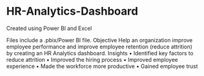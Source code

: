# HR-Analytics-Dashboard
Created using Power BI and Excel

Files include a .pbix/Power BI file.
Objective
Help an organization improve employee performance and improve employee retention (reduce attrition) by creating an HR Analytics dashboard.
Insights
•	Identified key factors to reduce attrition
•	Improved the hiring process
•	Improved employee experience
•	Made the workforce more productive
•	Gained employee trust
